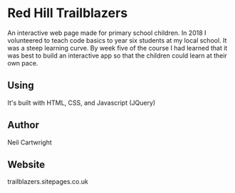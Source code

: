 # Red Hill Trailblazers
An interactive web page made for primary school children. In 2018 I volunteered to teach code basics to year six students at my local school. It was a steep learning curve. By week five of the course I had learned that it was best to build an interactive app so that the children could learn at their own pace.

## Using
It's built with HTML, CSS, and Javascript (JQuery)

## Author
Neil Cartwright

## Website
trailblazers.sitepages.co.uk
